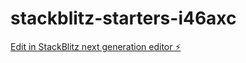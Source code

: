 # stackblitz-starters-i46axc

[Edit in StackBlitz next generation editor ⚡️](https://stackblitz.com/~/github.com/Chloe5B/stackblitz-starters-i46axc)